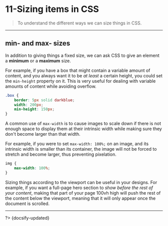 # 11-Sizing items in CSS

> To understand the different ways we can size things in CSS.

---

## min- and max- sizes

In addition to giving things a fixed size, we can ask CSS to give an element a **minimum** or a **maximum** size.

For example, if you have a box that might contain a variable amount of content, and you always want it to be *at least* a certain height, you could set the `min-height` property on it. This is very useful for dealing with variable amounts of content while avoiding overflow.

```css
.box {
    border: 5px solid darkblue;
    width: 200px;
    min-height: 150px;
}
```

A common use of `max-width` is to cause images to scale down if there is not enough space to display them at their intrinsic width while making sure they don't become larger than that width.

For example, if you were to set `max-width: 100%;` on an image, and its intrinsic width is smaller than its container, the image will not be forced to stretch and become larger, thus preventing pixelation.

```css
img {
    max-width: 100%;
}
```

Sizing things according to the viewport can be useful in your designs. For example, if you want a full-page hero section to *show before the rest of your content*, making that part of your page 100vh high will push the rest of the content below the viewport, meaning that it will only appear once the document is scrolled.



---

?> {docsify-updated}